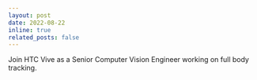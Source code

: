 ```yaml
---
layout: post
date: 2022-08-22
inline: true
related_posts: false
---
```


Join HTC Vive as a Senior Computer Vision Engineer working on full body tracking.
